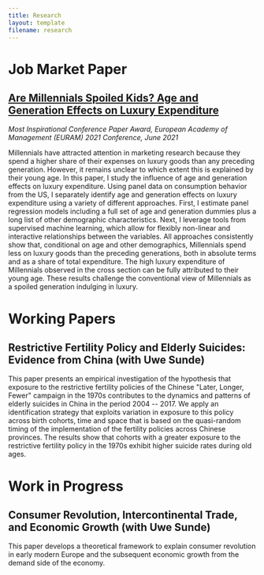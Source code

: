 ```yaml
---
title: Research
layout: template
filename: research
--- 
```


# Job Market Paper
## [Are Millennials Spoiled Kids? Age and Generation Effects on Luxury Expenditure](download/jmp_manfei_li.pdf 'jmp_manfei_li.pdf')

*Most Inspirational Conference Paper Award, European Academy of Management (EURAM) 2021 Conference, June 2021*

Millennials have attracted attention in marketing research because they spend a higher share of their expenses on luxury goods than any preceding generation. However, it remains unclear to which extent this is explained by their young age. In this paper, I study the influence of age and generation effects on luxury expenditure. Using panel data on consumption behavior from the US, I separately identify age and generation effects on luxury expenditure using a variety of different approaches. First, I estimate panel regression models including a full set of age and generation dummies plus a long list of other demographic characteristics. Next, I leverage tools from supervised machine learning, which allow for flexibly non-linear and interactive relationships between the variables. All approaches consistently show that, conditional on age and other demographics, Millennials spend less on luxury goods than the preceding generations, both in absolute terms and as a share of total expenditure. The high luxury expenditure of Millennials observed in the cross section can be fully attributed to their young age. These results challenge the conventional view of Millennials as a spoiled generation indulging in luxury.


# Working Papers
## Restrictive Fertility Policy and Elderly Suicides: Evidence from China (with Uwe Sunde)

This paper presents an empirical investigation of the hypothesis that exposure to the restrictive fertility policies of the Chinese "Later, Longer, Fewer" campaign in the 1970s contributes to the dynamics and patterns of elderly suicides in China in the period 2004 -- 2017. We apply an identification strategy that exploits variation in exposure to this policy across birth cohorts, time and space that is based on the quasi-random timing of the implementation of the fertility policies across Chinese provinces. The results show that cohorts with a greater exposure to the restrictive fertility policy in the 1970s exhibit higher suicide rates during old ages.


# Work in Progress
## Consumer Revolution, Intercontinental Trade, and Economic Growth (with Uwe Sunde)

This paper develops a theoretical framework to explain consumer revolution in early modern Europe and the subsequent economic growth from the demand side of the economy.

